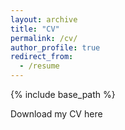 ```yaml
---
layout: archive
title: "CV"
permalink: /cv/
author_profile: true
redirect_from:
  - /resume
---
```


{% include base_path %}

Download my CV here

